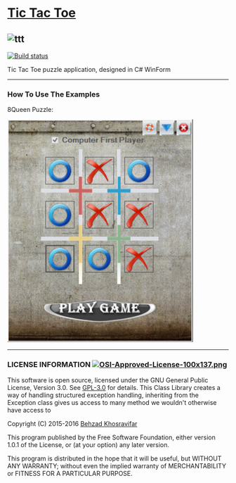 # [Tic Tac Toe](https://github.com/Behzadkhosravifar/TicTacToe)
![ttt](https://raw.githubusercontent.com/Behzadkhosravifar/TicTacToe/master/src/Tic%20Tac%20Toe/Tic%20Tac%20Toe.ico)
--------------------
[![Build status](https://ci.appveyor.com/api/projects/status/x9jsv7f99yarp1tg?svg=true)](https://ci.appveyor.com/project/Behzadkhosravifar/tictactoe)

Tic Tac Toe puzzle application, designed in C# WinForm


--------------------------------
### How To Use The Examples

8Queen Puzzle:

![Capture](https://raw.githubusercontent.com/Behzadkhosravifar/TicTacToe/master/img/screenshut.PNG)


--------------------------
### LICENSE INFORMATION      [![OSI-Approved-License-100x137.png](http://opensource.org/trademarks/opensource/OSI-Approved-License-100x137.png)](http://opensource.org/licenses/GPL-3.0.html)

This software is open source, licensed under the GNU General Public License, Version 3.0.
See [GPL-3.0](http://opensource.org/licenses/GPL-3.0.html) for details.
This Class Library creates a way of handling structured exception handling,
inheriting from the Exception class gives us access to many method
we wouldn't otherwise have access to
                  
Copyright (C) 2015-2016 [Behzad Khosravifar](mailto:Behzad.Khosravifar@Gmail.com)

This program published by the Free Software Foundation,
either version 1.0.1 of the License, or (at your option) any later version.

This program is distributed in the hope that it will be useful,
but WITHOUT ANY WARRANTY; without even the implied warranty of
MERCHANTABILITY or FITNESS FOR A PARTICULAR PURPOSE.
